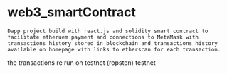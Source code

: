 # web3_smartContract
    Dapp project build with react.js and solidity smart contract to facilitate etheruem payment and connections to MetaMask with transactions history stored in blockchain and transactions history available on homepage with links to etherscan for each transaction.
the transactions re run on testnet (ropsten) testnet
